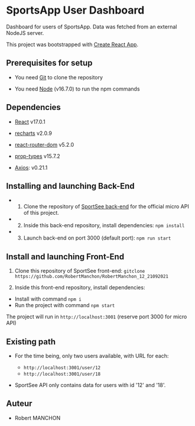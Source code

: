 # SportsApp User Dashboard

Dashboard for users of SportsApp. Data was fetched from an external NodeJS server.

This project was bootstrapped with [Create React App](https://github.com/facebook/create-react-app).

## Prerequisites for setup
* You need [Git](https://git-scm.com/) to clone the repository

* You need [Node](https://nodejs.org/en/) (v16.7.0) to run the npm commands


## Dependencies

- [React](https://reactjs.org/) v17.0.1

- [recharts](https://recharts.org/en-US) v2.0.9

- [react-router-dom](https://reactrouter.com/web/guides/quick-start) v5.2.0

- [prop-types](https://www.npmjs.com/package/prop-types) v15.7.2

- [Axios](https://github.com/axios/axios): v0.21.1  


## Installing and launching Back-End
- 1. Clone the repository of [SportSee back-end](https://github.com/OpenClassrooms-Student-Center/P9-front-end-dashboard)
for the official micro API of this project.

- 2. Inside this back-end repository, install dependencies:
`npm install`

- 3. Launch back-end on port 3000 (default port):
`npm run start`



## Install and launching Front-End

1. Clone this repository of SportSee front-end:
`gitclone  https://github.com/RobertManchon/RobertManchon_12_21092021`

2. Inside this front-end repository, install dependencies:
- Install with command `npm i`
- Run the project with command `npm start`

The project will run in `http://localhost:3001` (reserve port 3000 for micro API)

## Existing path

- For the time being, only two users available, with URL for each:
	- `http://localhost:3001/user/12`
	- `http://localhost:3001/user/18`

- SportSee API only contains data for users with id '12' and '18'.


## Auteur
- Robert MANCHON

